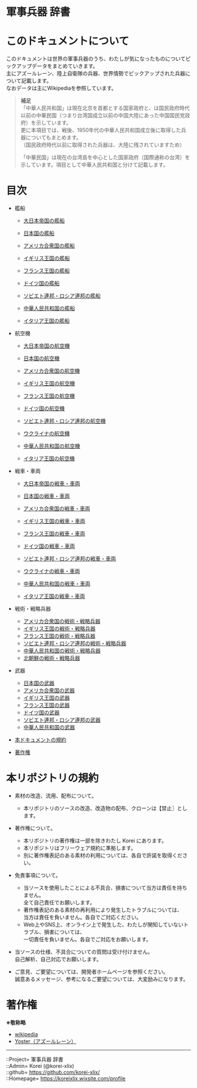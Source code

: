 # 軍事兵器 辞書

# このドキュメントについて <a name="aHowto"></a>
このドキュメントは世界の軍事兵器のうち、わたしが気になったものについてピックアップデータをまとめていきます。  
主にアズールレーン、陸上自衛隊の兵器、世界情勢でピックアップされた兵器について記載します。  
なおデータは主にWikipediaを参照しています。  
  
> **補足**  
> 「中華人民共和国」は現在北京を首都とする国家政府と、は国民政府時代以前の中華民国（つまり台湾国成立以前の中国大陸にあった中国国民党政府）を示しています。  
> 更に本項目では、戦後、1950年代の中華人民共和国成立後に取得した兵器についてもまとめます。  
> （国民政府時代以前に取得された兵器は、大陸に残されていますため）  
>   
> 「中華民国」は現在の台湾島を中心とした国家政府（国際通称の台湾）を示しています。項目として中華人民共和国と分けて記載します。  



# 目次 <a name="aMokuji"></a>
* 艦船
	* [大日本帝国の艦船](/ship/readme.md#aEmp-Japan)
	* [日本国の艦船](/ship_mod/readme.md#aJapan)

	* [アメリカ合衆国の艦船](/ship/readme.md#aAmerica)
	* [イギリス王国の艦船](/ship/readme.md#aEngland)
	* [フランス王国の艦船](/ship/readme.md#aFrance)
	* [ドイツ国の艦船](/ship/readme.md#aGermany)
	* [ソビエト連邦・ロシア連邦の艦船](/ship/readme.md#aRussia)
	* [中華人民共和国の艦船](/ship/readme.md#aChina)
	* [イタリア王国の艦船](/ship/readme.md#aItaly)

* 航空機
	* [大日本帝国の航空機](/plane/readme.md#aEmp-Japan)
	* [日本国の航空機](/plane/readme.md#aJapan)

	* [アメリカ合衆国の航空機](/plane/readme.md#aAmerica)
	* [イギリス王国の航空機](/plane/readme.md#aEngland)
	* [フランス王国の航空機](/plane/readme.md#aFrance)
	* [ドイツ国の航空機](/plane/readme.md#aGermany)
	* [ソビエト連邦・ロシア連邦の航空機](/plane/readme.md#aRussia)
	* [ウクライナの航空機](/plane/readme.md#aUkraine)
	* [中華人民共和国の航空機](/plane/readme.md#aChina)
	* [イタリア王国の航空機](/plane/readme.md#aItaly)

* 戦車・車両
	* [大日本帝国の戦車・車両](/ground/readme.md#aEmp-Japan)
	* [日本国の戦車・車両](/ground/readme.md#aJapan)

	* [アメリカ合衆国の戦車・車両](/ground/readme.md#aAmerica)
	* [イギリス王国の戦車・車両](/ground/readme.md#aEngland)
	* [フランス王国の戦車・車両](/ground/readme.md#aFrance)
	* [ドイツ国の戦車・車両](/ground/readme.md#aGermany)
	* [ソビエト連邦・ロシア連邦の戦車・車両](/ground/readme.md#aRussia)
	* [ウクライナの戦車・車両](/ground/readme.md#aUkraine)
	* [中華人民共和国の戦車・車両](/ground/readme.md#aChina)
	* [イタリア王国の戦車・車両](/ground/readme.md#aItaly)

* 戦術・戦略兵器
	* [アメリカ合衆国の戦術・戦略兵器](/ground/readme.md#aStrAmerica)
	* [イギリス王国の戦術・戦略兵器](/ground/readme.md#aStrEngland)
	* [フランス王国の戦術・戦略兵器](/ground/readme.md#aStrFrance)
	* [ソビエト連邦・ロシア連邦の戦術・戦略兵器](/ground/readme.md#aStrSoviet)
	* [中華人民共和国の戦術・戦略兵器](/ground/readme.md#aStrChina)
	* [北朝鮮の戦術・戦略兵器](/ground/readme.md#aStrNortthKorea)

* 武器
	* [日本国の武器](/wepon/readme.md#aJapan)
	* [アメリカ合衆国の武器](/wepon/readme.md#aAmerica)
	* [イギリス王国の武器](/wepon/readme.md#aEngland)
	* [フランス王国の武器](/wepon/readme.md#aFrance)
	* [ドイツ国の武器](/wepon/readme.md#aGermany)
	* [ソビエト連邦・ロシア連邦の武器](/wepon/readme.md#aRussia)
	* [中華人民共和国の武器](/wepon/readme.md#aChina)

* [本ドキュメントの規約](#aRules)
* [著作権](#aCopyright)




# 本リポジトリの規約 <a name="aRules"></a>

* 素材の改造、流用、配布について。  
  * 本リポジトリのソースの改造、改造物の配布、クローンは【禁止〗とします。

* 著作権について。
  * 本リポジトリの著作権は一部を除きわたし Korei にあります。
  * 本リポジトリはフリーウェア規約に準拠します。  
  * 別に著作権表記のある素材の利用については、各自で許諾を取得ください。  

* 免責事項について。
  * 当ソースを使用したことによる不具合、損害について当方は責任を持ちません。  
    全て自己責任でお願いします。  
  * 著作権表記のある素材の再利用により発生したトラブルについては、  
    当方は責任を負いません。各自でご対応ください。  
  * Web上やSNS上、オンライン上で発生した、わたしが関知していないトラブル、損害については、  
    一切責任を負いません。各自でご対応をお願いします。  

* 当ソースの仕様、不具合についての質問は受け付けません。  
  自己解析、自己対応でお願いします。  

* ご意見、ご要望については、開発者ホームページを参照ください。  
  誠意あるメッセージ、参考になるご要望については、大変励みになります。  



# 著作権 <a name="aCopyright"></a>
**※敬称略**  
* [wikipedia](https://ja.wikipedia.org/)  
* [Yoster（アズールレーン）](https://www.azurlane.jp/)  


***
::Project= 軍事兵器 辞書  
::Admin= Korei (@korei-xlix)  
::github= https://github.com/korei-xlix/  
::Homepage= https://koreixlix.wixsite.com/profile  
